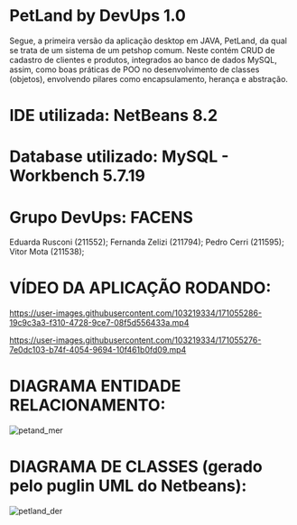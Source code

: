 # PetLand by DevUps 1.0
Segue, a primeira versão da aplicação desktop em JAVA, PetLand, da qual se trata de um sistema de um petshop comum. Neste contém CRUD de cadastro de clientes e produtos, integrados ao banco de dados MySQL, assim, como boas práticas de POO no desenvolvimento de classes (objetos), envolvendo pilares como encapsulamento, herança e abstração.

# IDE utilizada: NetBeans 8.2
# Database utilizado: MySQL - Workbench 5.7.19

# Grupo DevUps: FACENS
Eduarda Rusconi (211552);
Fernanda Zelizi (211794);
Pedro Cerri     (211595);
Vitor Mota      (211538);

# VÍDEO DA APLICAÇÃO RODANDO:

https://user-images.githubusercontent.com/103219334/171055286-19c9c3a3-f310-4728-9ce7-08f5d556433a.mp4



https://user-images.githubusercontent.com/103219334/171055276-7e0dc103-b74f-4054-9694-10f461b0fd09.mp4

# DIAGRAMA ENTIDADE RELACIONAMENTO:
![petand_mer](https://user-images.githubusercontent.com/103219334/171064740-b52b4058-0d11-422b-bc8e-df2d8983d01c.png)

# DIAGRAMA DE CLASSES (gerado pelo puglin UML do Netbeans):
![petland_der](https://user-images.githubusercontent.com/103219334/171079431-b4b893d7-d952-4140-8566-26ba5b286254.JPG)




